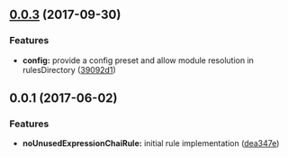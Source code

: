 <a name="0.0.3"></a>
## [0.0.3](https://github.com/kwonoj/tslint-no-unused-expression-chai/compare/v0.0.2...v0.0.3) (2017-09-30)


### Features

* **config:** provide a config preset and allow module resolution in rulesDirectory ([39092d1](https://github.com/kwonoj/tslint-no-unused-expression-chai/commit/39092d1))



<a name="0.0.1"></a>
## 0.0.1 (2017-06-02)


### Features

* **noUnusedExpressionChaiRule:** initial rule implementation ([dea347e](https://github.com/kwonoj/tslint-no-unused-expression-chai/commit/dea347e))



